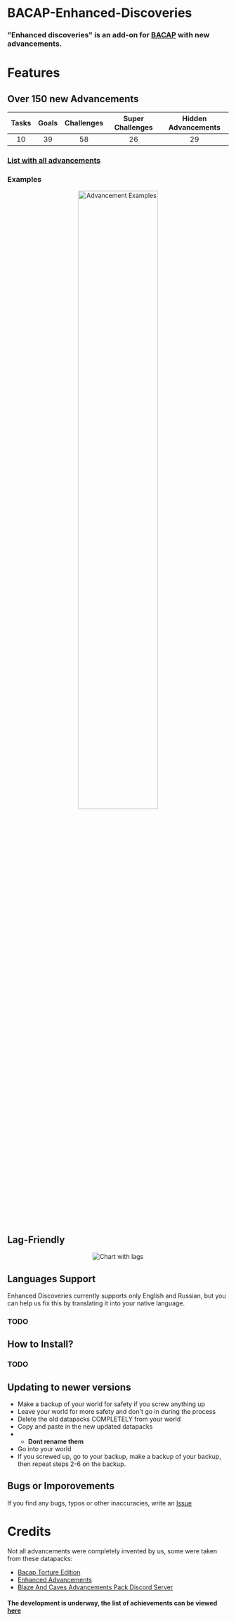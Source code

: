 # BACAP-Enhanced-Discoveries
### "Enhanced discoveries" is an add-on for [BACAP](https://modrinth.com/datapack/blazeandcaves-advancements-pack) with new advancements.

# Features
## Over 150 new Advancements
  
| Tasks | Goals | Challenges | Super Challenges | Hidden Advancements |
|:-----:|:-----:|:----------:|:----------------:|:-------------------:|
|   10  |   39  |     58     |        26        |          29         |

### [List with all advancements](https://komaru-cats.github.io/BACAP-Enhanced-Discoveries/)

### Examples
<div align="center">
  
<img src="https://github.com/Komaru-cats/BACAP-Enhanced-Discoveries/assets/93844414/9b80d758-9b57-4395-8432-2f30ad74ea83" alt="Advancement Examples" width="60%" height="60%">
</div>

## Lag-Friendly
<div align="center">
  
![Chart with lags](https://github.com/Komaru-cats/BACAP-Enhanced-Discoveries/assets/93844414/f8336126-3ab0-4628-9f0e-bd5f946c14d5)
</div>

## Languages Support 

Enhanced Discoveries currently supports only English and Russian, but you can help us fix this by translating it into your native language.

### TODO

## How to Install?

### TODO

## Updating to newer versions

- Make a backup of your world for safety if you screw anything up
- Leave your world for more safety and don't go in during the process
- Delete the old datapacks COMPLETELY from your world
- Copy and paste in the new updated datapacks
- - **Dont rename them**
- Go into your world
- If you screwed up, go to your backup, make a backup of your backup, then repeat steps 2-6 on the backup.

## Bugs or Imporovements

If you find any bugs, typos or other inaccuracies, write an [Issue](https://github.com/Komaru-cats/BACAP-Enhanced-Discoveries/issues)

# Credits

Not all advancements were completely invented by us, some were taken from these datapacks:
- [Bacap Torture Edition](https://www.planetminecraft.com/data-pack/bacap-torture-edition/?ysclid=lqt5bs9pwk88210964)
- [Enhanced Advancements](https://www.planetminecraft.com/data-pack/enhanced-advancements/)
- [Blaze And Caves Advancements Pack Discord Server](https://discord.gg/blaze-and-cave-419383460600348673)
#### The development is underway, the list of achievements can be viewed [here](https://komaru-cats.github.io/BACAP-Enhanced-Discoveries/)
